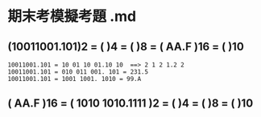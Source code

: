 # 期末考模擬考題 .md


## (10011001.101)2 = (    )4 =  (    )8 =  ( AA.F   )16  = (    )10
```
10011001.101 = 10 01 10 01.10 10  ==> 2 1 2 1.2 2
10011001.101 = 010 011 001. 101 = 231.5 
10011001.101 = 1001 1001. 1010 = 99.A

```

## ( AA.F )16 = ( 1010 1010.1111   )2 = (    )4 =  (    )8   = (    )10
